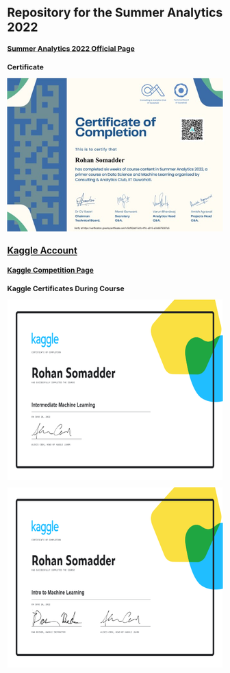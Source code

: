 # Repository for the Summer Analytics 2022
### [Summer Analytics 2022 Official Page](https://iitg.ac.in/sa/caciitg/sa22/)

### Certificate

![Main Certificate](Certificate_small.jpg)
## [Kaggle Account](https://www.kaggle.com/rohansomadder)
### [Kaggle Competition Page](https://www.kaggle.com/competitions/sa2022)

### Kaggle Certificates During Course

<img align = "center" src="Intermediate_Machine_Learning.png" width="654" height = "420" />
<br></br>
<img align = "center" src="Intro_to_Machine_Learning.png" width="654" height = "420" />